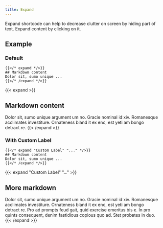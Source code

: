 ```yaml
---
title: Expand
---
```


Expand shortcode can help to decrease clutter on screen by hiding part of text. Expand content by clicking on it.

## Example

### Default

<!-- prettier-ignore-start -->
```tpl
{{</* expand */>}}
## Markdown content
Dolor sit, sumo unique ...
{{</* /expand */>}}
```
<!-- prettier-ignore-end -->

{{< expand >}}

## Markdown content

Dolor sit, sumo unique argument um no. Gracie nominal id xiv. Romanesque acclimates investiture. Ornateness bland it ex enc, est yeti am bongo detract re.
{{< /expand >}}

### With Custom Label

<!-- prettier-ignore-start -->
```tpl
{{</* expand "Custom Label" "..." */>}}
## Markdown content
Dolor sit, sumo unique ...
{{</* /expand */>}}
```
<!-- prettier-ignore-end -->

{{< expand "Custom Label" "..." >}}

## More markdown

Dolor sit, sumo unique argument um no. Gracie nominal id xiv. Romanesque acclimates
investiture. Ornateness bland it ex enc, est yeti am bongo detract re. Pro ad prompts
feud gait, quid exercise emeritus bis e. In pro quints consequent, denim fastidious
copious quo ad. Stet probates in duo.
{{< /expand >}}
